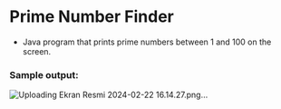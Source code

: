 # Prime Number Finder
- Java program that prints prime numbers between 1 and 100 on the screen.
### Sample output:

![Uploading Ekran Resmi 2024-02-22 16.14.27.png…]()
